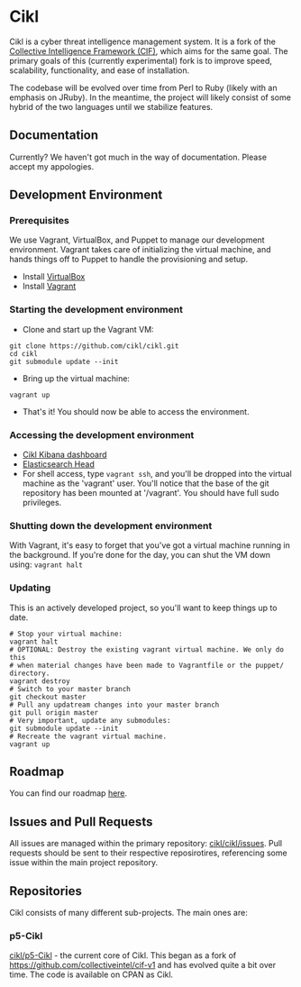 # Cikl
Cikl is a cyber threat intelligence management system. It is a fork of the [Collective Intelligence Framework (CIF)](https://code.google.com/p/collective-intelligence-framework/), which aims for the same goal. The primary goals of this (currently experimental) fork is to improve speed, scalability, functionality, and ease of installation. 

The codebase will be evolved over time from Perl to Ruby (likely with an emphasis on JRuby). In the meantime, the project will likely consist of some hybrid of the two languages until we stabilize features. 

## Documentation
Currently? We haven't got much in the way of documentation. Please accept my appologies.

## Development Environment

### Prerequisites 
We use Vagrant, VirtualBox, and Puppet to manage our development environment. 
Vagrant takes care of initializing the virtual machine, and hands things off
to Puppet to handle the provisioning and setup. 

- Install [VirtualBox](https://www.virtualbox.org/wiki/Downloads)
- Install [Vagrant](http://www.vagrantup.com/downloads.html)

### Starting the development environment

- Clone and start up the Vagrant VM:
```
git clone https://github.com/cikl/cikl.git
cd cikl
git submodule update --init
```
- Bring up the virtual machine:
```
vagrant up
```
- That's it! You should now be able to access the environment.

### Accessing the development environment

- [Cikl Kibana dashboard](http://localhost:8080/)
- [Elasticsearch Head](http://localhost:8080/es/_plugin/head/)
- For shell access, type ```vagrant ssh```, and you'll be dropped into the 
  virtual machine as the 'vagrant' user. You'll notice that the base of the
  git repository has been mounted at '/vagrant'. You should have full sudo 
  privileges.

### Shutting down the development environment
With Vagrant, it's easy to forget that you've got a virtual machine running in 
the background. If you're done for the day, you can shut the VM down using:
```vagrant halt```

### Updating 
This is an actively developed project, so you'll want to keep things up to
date. 

```
# Stop your virtual machine:
vagrant halt
# OPTIONAL: Destroy the existing vagrant virtual machine. We only do this
# when material changes have been made to Vagrantfile or the puppet/ directory.
vagrant destroy
# Switch to your master branch
git checkout master
# Pull any updatream changes into your master branch
git pull origin master
# Very important, update any submodules:
git submodule update --init
# Recreate the vagrant virtual machine.
vagrant up
```

## Roadmap
You can find our roadmap [here](https://github.com/cikl/cikl/wiki/Roadmap).

## Issues and Pull Requests

All issues are managed within the primary repository: [cikl/cikl/issues](https://github.com/cikl/cikl/issues). Pull requests should be sent to their respective reposirotires, referencing some issue within the main project repository.

## Repositories

Cikl consists of many different sub-projects. The main ones are:

### p5-Cikl
[cikl/p5-Cikl](https://github.com/cikl/p5-Cikl) - the current core of Cikl. This began as a fork of https://github.com/collectiveintel/cif-v1 and has evolved quite a bit over time. The code is available on CPAN as Cikl. 

